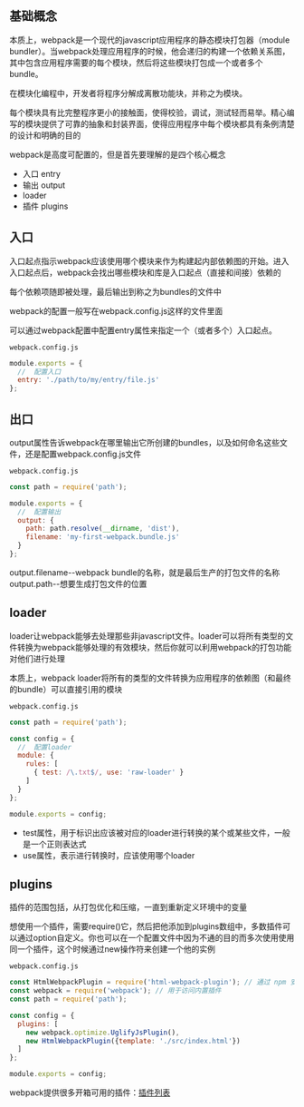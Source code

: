 ## 基础概念

本质上，webpack是一个现代的javascript应用程序的静态模块打包器（module bundler）。当webpack处理应用程序的时候，他会递归的构建一个依赖关系图，其中包含应用程序需要的每个模块，然后将这些模块打包成一个或者多个bundle。

在模块化编程中，开发者将程序分解成离散功能块，并称之为模块。

每个模块具有比完整程序更小的接触面，使得校验，调试，测试轻而易举。精心编写的模块提供了可靠的抽象和封装界面，使得应用程序中每个模块都具有条例清楚的设计和明确的目的


webpack是高度可配置的，但是首先要理解的是四个核心概念

+ 入口 entry
+ 输出 output
+ loader
+ 插件 plugins

## 入口

入口起点指示webpack应该使用哪个模块来作为构建起内部依赖图的开始。进入入口起点后，webpack会找出哪些模块和库是入口起点（直接和间接）依赖的

每个依赖项随即被处理，最后输出到称之为bundles的文件中

webpack的配置一般写在webpack.config.js这样的文件里面

可以通过webpack配置中配置entry属性来指定一个（或者多个）入口起点。

`webpack.config.js`
```javascript
module.exports = {
  //  配置入口
  entry: './path/to/my/entry/file.js'
};
```

## 出口

output属性告诉webpack在哪里输出它所创建的bundles，以及如何命名这些文件，还是配置webpack.config.js文件

`webpack.config.js`
```javascript
const path = require('path');

module.exports = {
  //  配置输出
  output: {
    path: path.resolve(__dirname, 'dist'),
    filename: 'my-first-webpack.bundle.js'
  }
};
```

output.filename--webpack bundle的名称，就是最后生产的打包文件的名称
output.path--想要生成打包文件的位置

## loader

loader让webpack能够去处理那些非javascript文件。loader可以将所有类型的文件转换为webpack能够处理的有效模块，然后你就可以利用webpack的打包功能对他们进行处理

本质上，webpack loader将所有的类型的文件转换为应用程序的依赖图（和最终的bundle）可以直接引用的模块

`webpack.config.js`
```javascript
const path = require('path');

const config = {
  //  配置loader
  module: {
    rules: [
      { test: /\.txt$/, use: 'raw-loader' }
    ]
  }
};

module.exports = config;
```

+ test属性，用于标识出应该被对应的loader进行转换的某个或某些文件，一般是一个正则表达式
+ use属性，表示进行转换时，应该使用哪个loader

## plugins

插件的范围包括，从打包优化和压缩，一直到重新定义环境中的变量

想使用一个插件，需要require()它，然后把他添加到plugins数组中，多数插件可以通过option自定义。你也可以在一个配置文件中因为不通的目的而多次使用使用同一个插件，这个时候通过new操作符来创建一个他的实例

`webpack.config.js`
```javascript
const HtmlWebpackPlugin = require('html-webpack-plugin'); // 通过 npm 安装
const webpack = require('webpack'); // 用于访问内置插件
const path = require('path');

const config = {
  plugins: [
    new webpack.optimize.UglifyJsPlugin(),
    new HtmlWebpackPlugin({template: './src/index.html'})
  ]
};

module.exports = config;
```

webpack提供很多开箱可用的插件：[插件列表](https://doc.webpack-china.org/plugins)